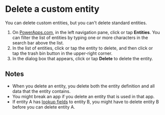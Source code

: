 <properties
	pageTitle="Delete a custom entity and clear data | Microsoft PowerApps"
	description="Delete a custom entity, and clear all data."
	services="powerapps"
	documentationCenter="na"
	authors="robinarh"
	manager="robinarh"
	editor=""
	tags=""/>

<tags
   ms.service="powerapps"
   ms.devlang="na"
   ms.topic="article"
   ms.tgt_pltfrm="na"
   ms.workload="na"
   ms.date="10/18/2016"
   ms.author="robinr"/>

# Delete a custom entity
You can delete custom entities, but you can't delete standard entities.

1. On [PowerApps.com](https://web.powerapps.com), in the left navigation pane, click or tap **Entities**. You can filter the list of entities by typing one or more characters in the search bar above the list.
1. In the list of entities, click or tap the entity to delete, and then click or tap the trash bin button in the upper-right corner.
1. In the dialog box that appears, click or tap **Delete** to delete the entity.

## Notes
- When you delete an entity, you delete both the entity definition and all data that the entity contains.
- You might break an app if you delete an entity that is used in that app.
- If entity A has [lookup fields](data-platform-entity-lookup.md) to entity B, you might have to delete entity B before you can delete entity A.
